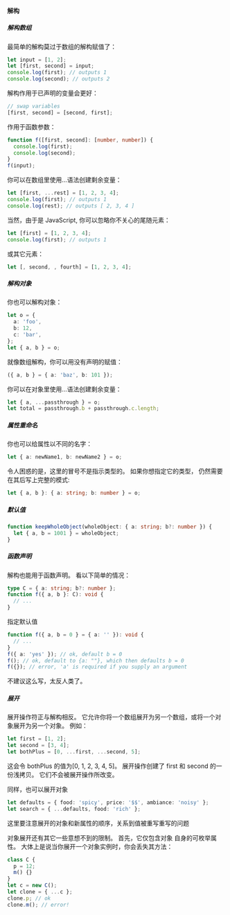#### 解构

##### 解构数组

最简单的解构莫过于数组的解构赋值了：

```ts
let input = [1, 2];
let [first, second] = input;
console.log(first); // outputs 1
console.log(second); // outputs 2
```

解构作用于已声明的变量会更好：

```ts
// swap variables
[first, second] = [second, first];
```

作用于函数参数：

```ts
function f([first, second]: [number, number]) {
  console.log(first);
  console.log(second);
}
f(input);
```

你可以在数组里使用...语法创建剩余变量：

```ts
let [first, ...rest] = [1, 2, 3, 4];
console.log(first); // outputs 1
console.log(rest); // outputs [ 2, 3, 4 ]
```

当然，由于是 JavaScript, 你可以忽略你不关心的尾随元素：

```ts
let [first] = [1, 2, 3, 4];
console.log(first); // outputs 1
```

或其它元素：

```ts
let [, second, , fourth] = [1, 2, 3, 4];
```

##### 解构对象

你也可以解构对象：

```ts
let o = {
  a: 'foo',
  b: 12,
  c: 'bar',
};
let { a, b } = o;
```

就像数组解构，你可以用没有声明的赋值：

```ts
({ a, b } = { a: 'baz', b: 101 });
```

你可以在对象里使用...语法创建剩余变量：

```ts
let { a, ...passthrough } = o;
let total = passthrough.b + passthrough.c.length;
```

##### 属性重命名

你也可以给属性以不同的名字：

```ts
let { a: newName1, b: newName2 } = o;
```

令人困惑的是，这里的冒号不是指示类型的。 如果你想指定它的类型， 仍然需要在其后写上完整的模式:

```ts
let { a, b }: { a: string; b: number } = o;
```

##### 默认值

```ts
function keepWholeObject(wholeObject: { a: string; b?: number }) {
  let { a, b = 1001 } = wholeObject;
}
```

##### 函数声明

解构也能用于函数声明。 看以下简单的情况：

```ts
type C = { a: string; b?: number };
function f({ a, b }: C): void {
  // ...
}
```

指定默认值

```ts
function f({ a, b = 0 } = { a: '' }): void {
  // ...
}
f({ a: 'yes' }); // ok, default b = 0
f(); // ok, default to {a: ""}, which then defaults b = 0
f({}); // error, 'a' is required if you supply an argument
```

不建议这么写，太反人类了。

##### 展开

展开操作符正与解构相反。 它允许你将一个数组展开为另一个数组，或将一个对象展开为另一个对象。 例如：

```ts
let first = [1, 2];
let second = [3, 4];
let bothPlus = [0, ...first, ...second, 5];
```

这会令 bothPlus 的值为[0, 1, 2, 3, 4, 5]。 展开操作创建了 first 和 second 的一份浅拷贝。 它们不会被展开操作所改变。

同样，也可以展开对象

```ts
let defaults = { food: 'spicy', price: '$$', ambiance: 'noisy' };
let search = { ...defaults, food: 'rich' };
```

这里要注意展开的对象和新属性的顺序，关系到值被重写重写的问题

对象展开还有其它一些意想不到的限制。 首先，它仅包含对象 自身的可枚举属性。 大体上是说当你展开一个对象实例时，你会丢失其方法：

```ts
class C {
  p = 12;
  m() {}
}
let c = new C();
let clone = { ...c };
clone.p; // ok
clone.m(); // error!
```
